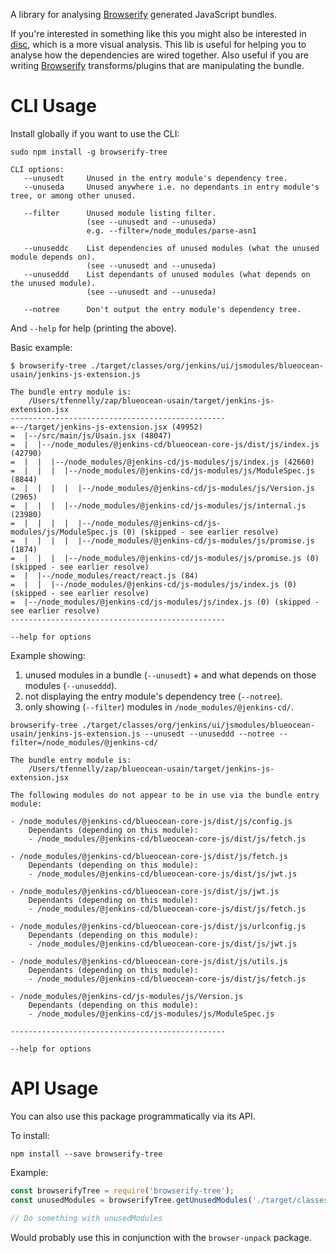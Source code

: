 A library for analysing [Browserify] generated JavaScript bundles.

If you're interested in something like this you might also be interested in [disc], which
is a more visual analysis. This lib is useful for helping you to analyse how the dependencies
are wired together. Also useful if you are writing [Browserify] transforms/plugins that are
manipulating the bundle.

# CLI Usage

Install globally if you want to use the CLI:

``
sudo npm install -g browserify-tree
``

```
CLI options:
   --unusedt     Unused in the entry module's dependency tree.
   --unuseda     Unused anywhere i.e. no dependants in entry module's tree, or among other unused.

   --filter      Unused module listing filter.
                 (see --unusedt and --unuseda)
                 e.g. --filter=/node_modules/parse-asn1

   --unuseddc    List dependencies of unused modules (what the unused module depends on).
                 (see --unusedt and --unuseda)
   --unuseddd    List dependants of unused modules (what depends on the unused module).
                 (see --unusedt and --unuseda)

   --notree      Don't output the entry module's dependency tree.
```

And `--help` for help (printing the above).

Basic example:

```
$ browserify-tree ./target/classes/org/jenkins/ui/jsmodules/blueocean-usain/jenkins-js-extension.js

The bundle entry module is:
	/Users/tfennelly/zap/blueocean-usain/target/jenkins-js-extension.jsx
------------------------------------------------
=--/target/jenkins-js-extension.jsx (49952)
=  |--/src/main/js/Usain.jsx (48047)
=  |  |--/node_modules/@jenkins-cd/blueocean-core-js/dist/js/index.js (42790)
=  |  |  |--/node_modules/@jenkins-cd/js-modules/js/index.js (42660)
=  |  |  |  |--/node_modules/@jenkins-cd/js-modules/js/ModuleSpec.js (8844)
=  |  |  |  |  |--/node_modules/@jenkins-cd/js-modules/js/Version.js (2965)
=  |  |  |  |--/node_modules/@jenkins-cd/js-modules/js/internal.js (23980)
=  |  |  |  |  |--/node_modules/@jenkins-cd/js-modules/js/ModuleSpec.js (0) (skipped - see earlier resolve)
=  |  |  |  |  |--/node_modules/@jenkins-cd/js-modules/js/promise.js (1874)
=  |  |  |  |--/node_modules/@jenkins-cd/js-modules/js/promise.js (0) (skipped - see earlier resolve)
=  |  |--/node_modules/react/react.js (84)
=  |  |  |--/node_modules/@jenkins-cd/js-modules/js/index.js (0) (skipped - see earlier resolve)
=  |--/node_modules/@jenkins-cd/js-modules/js/index.js (0) (skipped - see earlier resolve)
------------------------------------------------

--help for options
```

Example showing:

1. unused modules in a bundle (`--unusedt`) + and what depends on those modules (`--unuseddd`).
1. not displaying the entry module's dependency tree (`--notree`).
1. only showing (`--filter`) modules in `/node_modules/@jenkins-cd/`.

```
browserify-tree ./target/classes/org/jenkins/ui/jsmodules/blueocean-usain/jenkins-js-extension.js --unusedt --unuseddd --notree --filter=/node_modules/@jenkins-cd/

The bundle entry module is:
	/Users/tfennelly/zap/blueocean-usain/target/jenkins-js-extension.jsx

The following modules do not appear to be in use via the bundle entry module:

- /node_modules/@jenkins-cd/blueocean-core-js/dist/js/config.js
    Dependants (depending on this module):
    - /node_modules/@jenkins-cd/blueocean-core-js/dist/js/fetch.js

- /node_modules/@jenkins-cd/blueocean-core-js/dist/js/fetch.js
    Dependants (depending on this module):
    - /node_modules/@jenkins-cd/blueocean-core-js/dist/js/jwt.js

- /node_modules/@jenkins-cd/blueocean-core-js/dist/js/jwt.js
    Dependants (depending on this module):
    - /node_modules/@jenkins-cd/blueocean-core-js/dist/js/fetch.js

- /node_modules/@jenkins-cd/blueocean-core-js/dist/js/urlconfig.js
    Dependants (depending on this module):
    - /node_modules/@jenkins-cd/blueocean-core-js/dist/js/jwt.js

- /node_modules/@jenkins-cd/blueocean-core-js/dist/js/utils.js
    Dependants (depending on this module):
    - /node_modules/@jenkins-cd/blueocean-core-js/dist/js/fetch.js

- /node_modules/@jenkins-cd/js-modules/js/Version.js
    Dependants (depending on this module):
    - /node_modules/@jenkins-cd/js-modules/js/ModuleSpec.js

------------------------------------------------

--help for options
```


# API Usage

You can also use this package programmatically via its API.

To install:

```
npm install --save browserify-tree
```

Example:

```javascript
const browserifyTree = require('browserify-tree');
const unusedModules = browserifyTree.getUnusedModules('./target/classes/org/jenkins/ui/jsmodules/blueocean-usain/jenkins-js-extension.js'); // or pass the already unpackaged bundle object

// Do something with unusedModules
```

Would probably use this in conjunction with the `browser-unpack` package.

[Browserify]: http://browserify.org/
[disc]: https://github.com/hughsk/disc/